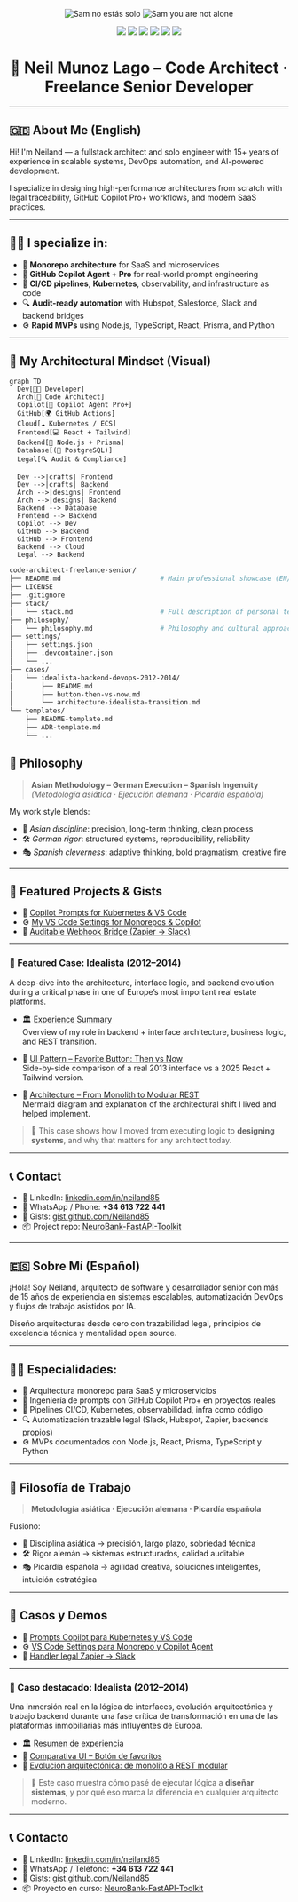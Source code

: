 <p align="center">
  <img src="https://img.shields.io/badge/SAM-NO_ESTÁS_SOLO-ff0000?style=for-the-badge&logo=heart&logoColor=white" alt="Sam no estás solo" />
  <img src="https://img.shields.io/badge/SAM-YOU_ARE_NOT_ALONE-000000?style=for-the-badge&logo=github&logoColor=white" alt="Sam you are not alone" />
</p>

<p align="center">
  <img src="https://img.shields.io/badge/GitHub_Copilot-Pro%2B-blue?logo=github" />
  <img src="https://img.shields.io/badge/Node.js-18.x-green?logo=node.js" />
  <img src="https://img.shields.io/badge/Kubernetes-1.27-blue?logo=kubernetes" />
  <img src="https://img.shields.io/badge/TypeScript-Strict-blue?logo=typescript" />
  <img src="https://img.shields.io/badge/DevOps-Automation-orange?logo=githubactions" />
  <img src="https://img.shields.io/badge/Monorepo-Enabled-success" />
</p>

<h1 align="center">🧠 Neil Munoz Lago – Code Architect · Freelance Senior Developer</h1>

---

## 🇬🇧 About Me (English)

Hi! I'm Neiland — a fullstack architect and solo engineer with 15+ years of experience in scalable systems, DevOps automation, and AI-powered development.

I specialize in designing high-performance architectures from scratch with legal traceability, GitHub Copilot Pro+ workflows, and modern SaaS practices.

---

## 👨‍💻 I specialize in:

- 🧱 **Monorepo architecture** for SaaS and microservices
- 🤖 **GitHub Copilot Agent + Pro** for real-world prompt engineering
- 🚢 **CI/CD pipelines**, **Kubernetes**, observability, and infrastructure as code
- 🔍 **Audit-ready automation** with Hubspot, Salesforce, Slack and backend bridges
- ⚙️ **Rapid MVPs** using Node.js, TypeScript, React, Prisma, and Python

---

## 🧠 My Architectural Mindset (Visual)

```mermaid
graph TD
  Dev[👨‍💻 Developer]
  Arch[🧱 Code Architect]
  Copilot[🤖 Copilot Agent Pro+]
  GitHub[🌍 GitHub Actions]
  Cloud[☁️ Kubernetes / ECS]
  Frontend[💻 React + Tailwind]
  Backend[🧪 Node.js + Prisma]
  Database[(🧾 PostgreSQL)]
  Legal[🔍 Audit & Compliance]

  Dev -->|crafts| Frontend
  Dev -->|crafts| Backend
  Arch -->|designs| Frontend
  Arch -->|designs| Backend
  Backend --> Database
  Frontend --> Backend
  Copilot --> Dev
  GitHub --> Backend
  GitHub --> Frontend
  Backend --> Cloud
  Legal --> Backend
```
```bash
code-architect-freelance-senior/
├── README.md                         # Main professional showcase (EN/ES)
├── LICENSE
├── .gitignore
├── stack/
│   └── stack.md                      # Full description of personal tech stack
├── philosophy/
│   └── philosophy.md                 # Philosophy and cultural approach
├── settings/
│   ├── settings.json
│   ├── .devcontainer.json
│   └── ...
├── cases/
│   └── idealista-backend-devops-2012-2014/
│       ├── README.md
│       ├── button-then-vs-now.md
│       └── architecture-idealista-transition.md
└── templates/
    ├── README-template.md
    ├── ADR-template.md
    └── ...
```

## 🧬 Philosophy

> **Asian Methodology – German Execution – Spanish Ingenuity**  
> _(Metodología asiática · Ejecución alemana · Picardía española)_

My work style blends:

- 🧘 *Asian discipline*: precision, long-term thinking, clean process  
- 🛠 *German rigor*: structured systems, reproducibility, reliability  
- 🎭 *Spanish cleverness*: adaptive thinking, bold pragmatism, creative fire

---

## 📂 Featured Projects & Gists

- 🧠 [Copilot Prompts for Kubernetes & VS Code](https://gist.github.com/Neiland85/2bd47ad2e4c962a0e61a4cb6e1073ed5)  
- ⚙️ [My VS Code Settings for Monorepos & Copilot](https://gist.github.com/Neiland85/8c87abae66c70fe43d08bf3006bdd541)  
- 🔁 [Auditable Webhook Bridge (Zapier → Slack)](https://gist.github.com/Neiland85/ea03236ecdfc5636e9706421b85e224b)

---

### 📂 Featured Case: **Idealista (2012–2014)**

A deep-dive into the architecture, interface logic, and backend evolution during a critical phase in one of Europe’s most important real estate platforms.

- 🏛️ [Experience Summary](https://github.com/Neiland85/Neiland85/blob/main/cases/idealista-backend-devops-2012-2014/README.md)  
  Overview of my role in backend + interface architecture, business logic, and REST transition.

- 🔘 [UI Pattern – Favorite Button: Then vs Now](https://github.com/Neiland85/Neiland85/blob/main/cases/idealista-backend-devops-2012-2014/button-then-vs-now.md)  
  Side-by-side comparison of a real 2013 interface vs a 2025 React + Tailwind version.

- 🧱 [Architecture – From Monolith to Modular REST](https://github.com/Neiland85/Neiland85/blob/main/cases/idealista-backend-devops-2012-2014/architecture-idealista-transition.md)  
  Mermaid diagram and explanation of the architectural shift I lived and helped implement.

> 🧠 This case shows how I moved from executing logic to **designing systems**, and why that matters for any architect today.

---

## 📞 Contact

- 📧 LinkedIn: [linkedin.com/in/neiland85](https://linkedin.com/in/neiland85)  
- 📱 WhatsApp / Phone: **+34 613 722 441**  
- 🧪 Gists: [gist.github.com/Neiland85](https://gist.github.com/Neiland85)  
- 📦 Project repo: [NeuroBank-FastAPI-Toolkit](https://github.com/Neiland85/NeuroBank-FastAPI-Toolkit)


---

## 🇪🇸 Sobre Mí (Español)

¡Hola! Soy Neiland, arquitecto de software y desarrollador senior con más de 15 años de experiencia en sistemas escalables, automatización DevOps y flujos de trabajo asistidos por IA.

Diseño arquitecturas desde cero con trazabilidad legal, principios de excelencia técnica y mentalidad open source.

---

## 👨‍💻 Especialidades:

- 🧱 Arquitectura monorepo para SaaS y microservicios
- 🤖 Ingeniería de prompts con GitHub Copilot Pro+ en proyectos reales
- 🚢 Pipelines CI/CD, Kubernetes, observabilidad, infra como código
- 🔍 Automatización trazable legal (Slack, Hubspot, Zapier, backends propios)
- ⚙️ MVPs documentados con Node.js, React, Prisma, TypeScript y Python

---

## 🧬 Filosofía de Trabajo

> **Metodología asiática · Ejecución alemana · Picardía española**

Fusiono:

- 🧘 Disciplina asiática → precisión, largo plazo, sobriedad técnica  
- 🛠 Rigor alemán → sistemas estructurados, calidad auditable  
- 🎭 Picardía española → agilidad creativa, soluciones inteligentes, intuición estratégica

---

## 📂 Casos y Demos

- 🧠 [Prompts Copilot para Kubernetes y VS Code](https://gist.github.com/Neiland85/2bd47ad2e4c962a0e61a4cb6e1073ed5)  
- ⚙️ [VS Code Settings para Monorepo y Copilot Agent](https://gist.github.com/Neiland85/8c87abae66c70fe43d08bf3006bdd541)  
- 🔁 [Handler legal Zapier → Slack](https://gist.github.com/Neiland85/ea03236ecdfc5636e9706421b85e224b)

---

### 📂 Caso destacado: **Idealista (2012–2014)**

Una inmersión real en la lógica de interfaces, evolución arquitectónica y trabajo backend durante una fase crítica de transformación en una de las plataformas inmobiliarias más influyentes de Europa.

- 🏛️ [Resumen de experiencia](https://github.com/Neiland85/Neiland85/blob/main/cases/idealista-backend-devops-2012-2014/README.md)  
- 🔘 [Comparativa UI – Botón de favoritos](https://github.com/Neiland85/Neiland85/blob/main/cases/idealista-backend-devops-2012-2014/button-then-vs-now.md)  
- 🧱 [Evolución arquitectónica: de monolito a REST modular](https://github.com/Neiland85/Neiland85/blob/main/cases/idealista-backend-devops-2012-2014/architecture-idealista-transition.md)

> 🧠 Este caso muestra cómo pasé de ejecutar lógica a **diseñar sistemas**, y por qué eso marca la diferencia en cualquier arquitecto moderno.

---

## 📞 Contacto

- 📧 LinkedIn: [linkedin.com/in/neiland85](https://linkedin.com/in/neiland85)  
- 📱 WhatsApp / Teléfono: **+34 613 722 441**  
- 🧪 Gists: [gist.github.com/Neiland85](https://gist.github.com/Neiland85)  
- 📦 Proyecto en curso: [NeuroBank-FastAPI-Toolkit](https://github.com/Neiland85/NeuroBank-FastAPI-Toolkit)
